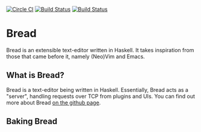 [![Circle CI](https://circleci.com/gh/bread-editor/bread.svg?style=svg)](https://circleci.com/gh/bread-editor/bread) [![Build Status](https://travis-ci.org/bread-editor/bread.svg?branch=master)](https://travis-ci.org/bread-editor/bread) [![Build Status](https://drone.io/github.com/bread-editor/bread/status.png)](https://drone.io/github.com/bread-editor/bread/latest)

Bread
======
Bread is an extensible text-editor written in Haskell. It takes inspiration from those that came before it, namely (Neo)Vim and Emacs.

What is Bread?
--------------
Bread is a text-editor being written in Haskell. Essentially, Bread acts as a "server", handling requests over TCP from plugins and UIs. You can find out more about Bread [on the github page](https://bread-editor.github.io).

Baking Bread
------------
